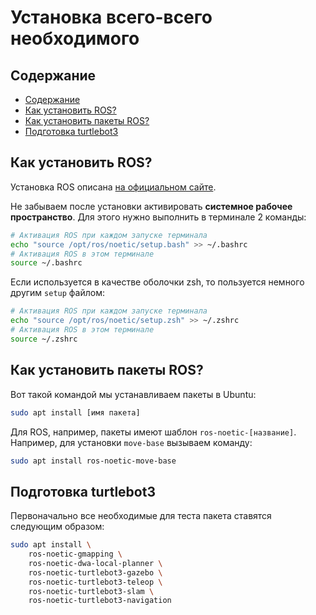 <!-- omit from toc -->
# Установка всего-всего необходимого 

## Содержание 

- [Содержание](#содержание)
- [Как установить ROS?](#как-установить-ros)
- [Как установить пакеты ROS?](#как-установить-пакеты-ros)
- [Подготовка turtlebot3](#подготовка-turtlebot3)

## Как установить ROS?

Установка ROS описана [на официальном сайте](http://wiki.ros.org/noetic/Installation/Ubuntu).

Не забываем после установки активировать **системное рабочее пространство**. Для этого нужно выполнить в терминале 2 команды:

```bash
# Активация ROS при каждом запуске терминала
echo "source /opt/ros/noetic/setup.bash" >> ~/.bashrc
# Активация ROS в этом терминале
source ~/.bashrc
```

Если используется в качестве оболочки zsh, то пользуется немного другим `setup` файлом:

```bash
# Активация ROS при каждом запуске терминала
echo "source /opt/ros/noetic/setup.zsh" >> ~/.zshrc
# Активация ROS в этом терминале
source ~/.zshrc
```

## Как установить пакеты ROS?

Вот такой командой мы устанавливаем пакеты в Ubuntu:

```bash
sudo apt install [имя пакета]
```

Для ROS, например, пакеты имеют шаблон `ros-noetic-[название]`. Например, для установки `move-base` вызываем команду: 

```bash
sudo apt install ros-noetic-move-base
```

## Подготовка turtlebot3

Первоначально все необходимые для теста пакета ставятся следующим образом:

```bash
sudo apt install \
    ros-noetic-gmapping \
    ros-noetic-dwa-local-planner \
    ros-noetic-turtlebot3-gazebo \
    ros-noetic-turtlebot3-teleop \
    ros-noetic-turtlebot3-slam \
    ros-noetic-turtlebot3-navigation
```

